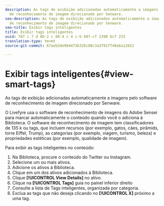 ```yaml
---
description: As tags de exibição adicionadas automaticamente a imagens pelo software
  de reconhecimento de imagem direcionado por Senware.
seo-description: As tags de exibição adicionadas automaticamente a imagens pelo software
  de reconhecimento de imagem direcionado por Senware.
seo-title: Exibir tags inteligentes
title: Exibir tags inteligentes
uuid: 787 c 7 d 86-2 c 68-4 c 4 c-b 687-cf 2390 bcf 233
translation-type: tm+mt
source-git-commit: 67aeb3de964473b326c88c3a3f81ff48a6a12652

---
```



# Exibir tags inteligentes{#view-smart-tags}

As tags de exibição adicionadas automaticamente a imagens pelo software de reconhecimento de imagem direcionado por Senware.

O Livefyre usa o software de reconhecimento de imagens do Adobe Sensei para marcar automaticamente o conteúdo quando você o adiciona à Biblioteca. O software de reconhecimento de imagem tem classificadores de 135 k ou tags, que incluem recursos (por exemplo, gatos, cães, pirâmids, torre Eiffel, Trump), as categorias (por exemplo, viagem, turismo, beleza) e propriedades estéticas (por exemplo, qualidade de imagem).

Para exibir as tags inteligentes no conteúdo:

1. Na Biblioteca, procure o conteúdo do Twitter ou Instagram.
1. Selecione um ou mais ativos.
1. Adicione os ativos à Biblioteca.
1. Clique em um dos ativos adicionados à Biblioteca.
1. Clique **[!UICONTROL View Details]** no ativo.
1. Clique na **[!UICONTROL Tags]** guia no painel inferior direito
1. Consulte a lista de Tags inteligentes, organizada por categoria.
1. Exclua as tags que não deseja clicando no **[!UICONTROL X]** próximo a uma tag.

